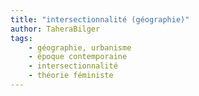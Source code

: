 ```yaml
---
title: "intersectionnalité (géographie)"
author: TaheraBilger
tags:
    - géographie, urbanisme
    - époque contemporaine
    - intersectionnalité
    - théorie féministe
---
```

